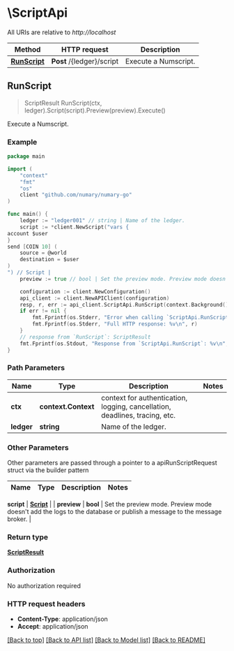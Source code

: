 # \ScriptApi

All URIs are relative to *http://localhost*

Method | HTTP request | Description
------------- | ------------- | -------------
[**RunScript**](ScriptApi.md#RunScript) | **Post** /{ledger}/script | Execute a Numscript.



## RunScript

> ScriptResult RunScript(ctx, ledger).Script(script).Preview(preview).Execute()

Execute a Numscript.



### Example

```go
package main

import (
    "context"
    "fmt"
    "os"
    client "github.com/numary/numary-go"
)

func main() {
    ledger := "ledger001" // string | Name of the ledger.
    script := *client.NewScript("vars {
account $user
}
send [COIN 10] (
	source = @world
	destination = $user
)
") // Script | 
    preview := true // bool | Set the preview mode. Preview mode doesn't add the logs to the database or publish a message to the message broker. (optional)

    configuration := client.NewConfiguration()
    api_client := client.NewAPIClient(configuration)
    resp, r, err := api_client.ScriptApi.RunScript(context.Background(), ledger).Script(script).Preview(preview).Execute()
    if err != nil {
        fmt.Fprintf(os.Stderr, "Error when calling `ScriptApi.RunScript``: %v\n", err)
        fmt.Fprintf(os.Stderr, "Full HTTP response: %v\n", r)
    }
    // response from `RunScript`: ScriptResult
    fmt.Fprintf(os.Stdout, "Response from `ScriptApi.RunScript`: %v\n", resp)
}
```

### Path Parameters


Name | Type | Description  | Notes
------------- | ------------- | ------------- | -------------
**ctx** | **context.Context** | context for authentication, logging, cancellation, deadlines, tracing, etc.
**ledger** | **string** | Name of the ledger. | 

### Other Parameters

Other parameters are passed through a pointer to a apiRunScriptRequest struct via the builder pattern


Name | Type | Description  | Notes
------------- | ------------- | ------------- | -------------

 **script** | [**Script**](Script.md) |  | 
 **preview** | **bool** | Set the preview mode. Preview mode doesn&#39;t add the logs to the database or publish a message to the message broker. | 

### Return type

[**ScriptResult**](ScriptResult.md)

### Authorization

No authorization required

### HTTP request headers

- **Content-Type**: application/json
- **Accept**: application/json

[[Back to top]](#) [[Back to API list]](../README.md#documentation-for-api-endpoints)
[[Back to Model list]](../README.md#documentation-for-models)
[[Back to README]](../README.md)

